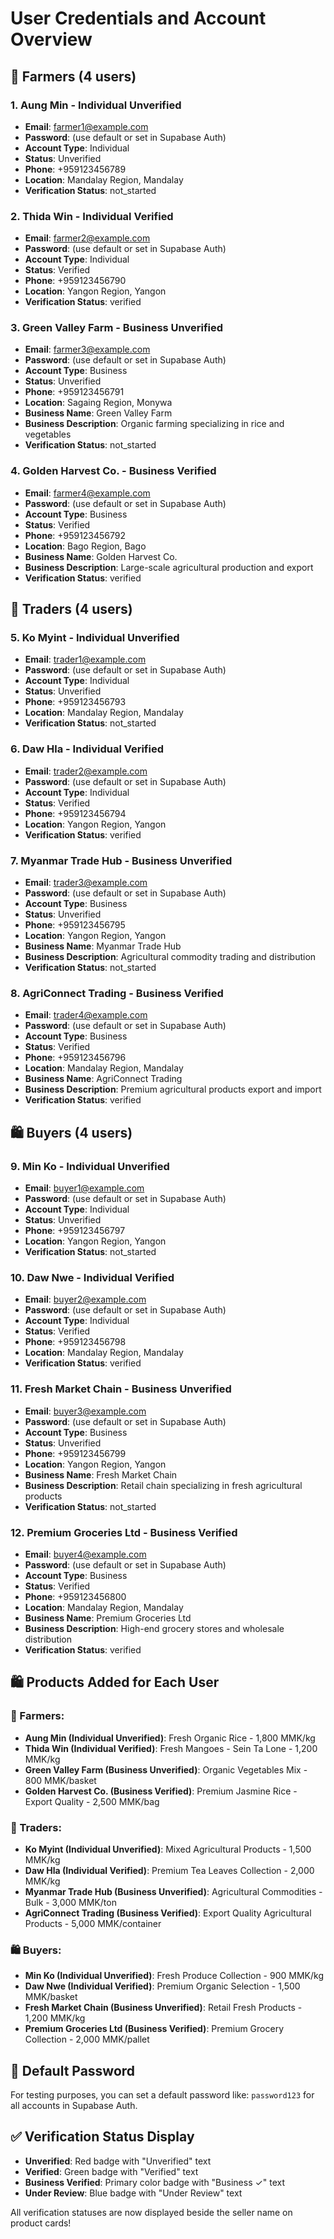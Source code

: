 # User Credentials and Account Overview

## 🌾 Farmers (4 users)

### 1. Aung Min - Individual Unverified
- **Email**: farmer1@example.com
- **Password**: (use default or set in Supabase Auth)
- **Account Type**: Individual
- **Status**: Unverified
- **Phone**: +959123456789
- **Location**: Mandalay Region, Mandalay
- **Verification Status**: not_started

### 2. Thida Win - Individual Verified
- **Email**: farmer2@example.com
- **Password**: (use default or set in Supabase Auth)
- **Account Type**: Individual
- **Status**: Verified
- **Phone**: +959123456790
- **Location**: Yangon Region, Yangon
- **Verification Status**: verified

### 3. Green Valley Farm - Business Unverified
- **Email**: farmer3@example.com
- **Password**: (use default or set in Supabase Auth)
- **Account Type**: Business
- **Status**: Unverified
- **Phone**: +959123456791
- **Location**: Sagaing Region, Monywa
- **Business Name**: Green Valley Farm
- **Business Description**: Organic farming specializing in rice and vegetables
- **Verification Status**: not_started

### 4. Golden Harvest Co. - Business Verified
- **Email**: farmer4@example.com
- **Password**: (use default or set in Supabase Auth)
- **Account Type**: Business
- **Status**: Verified
- **Phone**: +959123456792
- **Location**: Bago Region, Bago
- **Business Name**: Golden Harvest Co.
- **Business Description**: Large-scale agricultural production and export
- **Verification Status**: verified

## 🛒 Traders (4 users)

### 5. Ko Myint - Individual Unverified
- **Email**: trader1@example.com
- **Password**: (use default or set in Supabase Auth)
- **Account Type**: Individual
- **Status**: Unverified
- **Phone**: +959123456793
- **Location**: Mandalay Region, Mandalay
- **Verification Status**: not_started

### 6. Daw Hla - Individual Verified
- **Email**: trader2@example.com
- **Password**: (use default or set in Supabase Auth)
- **Account Type**: Individual
- **Status**: Verified
- **Phone**: +959123456794
- **Location**: Yangon Region, Yangon
- **Verification Status**: verified

### 7. Myanmar Trade Hub - Business Unverified
- **Email**: trader3@example.com
- **Password**: (use default or set in Supabase Auth)
- **Account Type**: Business
- **Status**: Unverified
- **Phone**: +959123456795
- **Location**: Yangon Region, Yangon
- **Business Name**: Myanmar Trade Hub
- **Business Description**: Agricultural commodity trading and distribution
- **Verification Status**: not_started

### 8. AgriConnect Trading - Business Verified
- **Email**: trader4@example.com
- **Password**: (use default or set in Supabase Auth)
- **Account Type**: Business
- **Status**: Verified
- **Phone**: +959123456796
- **Location**: Mandalay Region, Mandalay
- **Business Name**: AgriConnect Trading
- **Business Description**: Premium agricultural products export and import
- **Verification Status**: verified

## 🛍️ Buyers (4 users)

### 9. Min Ko - Individual Unverified
- **Email**: buyer1@example.com
- **Password**: (use default or set in Supabase Auth)
- **Account Type**: Individual
- **Status**: Unverified
- **Phone**: +959123456797
- **Location**: Yangon Region, Yangon
- **Verification Status**: not_started

### 10. Daw Nwe - Individual Verified
- **Email**: buyer2@example.com
- **Password**: (use default or set in Supabase Auth)
- **Account Type**: Individual
- **Status**: Verified
- **Phone**: +959123456798
- **Location**: Mandalay Region, Mandalay
- **Verification Status**: verified

### 11. Fresh Market Chain - Business Unverified
- **Email**: buyer3@example.com
- **Password**: (use default or set in Supabase Auth)
- **Account Type**: Business
- **Status**: Unverified
- **Phone**: +959123456799
- **Location**: Yangon Region, Yangon
- **Business Name**: Fresh Market Chain
- **Business Description**: Retail chain specializing in fresh agricultural products
- **Verification Status**: not_started

### 12. Premium Groceries Ltd - Business Verified
- **Email**: buyer4@example.com
- **Password**: (use default or set in Supabase Auth)
- **Account Type**: Business
- **Status**: Verified
- **Phone**: +959123456800
- **Location**: Mandalay Region, Mandalay
- **Business Name**: Premium Groceries Ltd
- **Business Description**: High-end grocery stores and wholesale distribution
- **Verification Status**: verified

## 🛍️ Products Added for Each User

### **🌾 Farmers:**
- **Aung Min (Individual Unverified)**: Fresh Organic Rice - 1,800 MMK/kg
- **Thida Win (Individual Verified)**: Fresh Mangoes - Sein Ta Lone - 1,200 MMK/kg  
- **Green Valley Farm (Business Unverified)**: Organic Vegetables Mix - 800 MMK/basket
- **Golden Harvest Co. (Business Verified)**: Premium Jasmine Rice - Export Quality - 2,500 MMK/bag

### **🛒 Traders:**
- **Ko Myint (Individual Unverified)**: Mixed Agricultural Products - 1,500 MMK/kg
- **Daw Hla (Individual Verified)**: Premium Tea Leaves Collection - 2,000 MMK/kg
- **Myanmar Trade Hub (Business Unverified)**: Agricultural Commodities - Bulk - 3,000 MMK/ton
- **AgriConnect Trading (Business Verified)**: Export Quality Agricultural Products - 5,000 MMK/container

### **🛍️ Buyers:**
- **Min Ko (Individual Unverified)**: Fresh Produce Collection - 900 MMK/kg
- **Daw Nwe (Individual Verified)**: Premium Organic Selection - 1,500 MMK/basket
- **Fresh Market Chain (Business Unverified)**: Retail Fresh Products - 1,200 MMK/kg
- **Premium Groceries Ltd (Business Verified)**: Premium Grocery Collection - 2,000 MMK/pallet

## 🔐 Default Password
For testing purposes, you can set a default password like: `password123` for all accounts in Supabase Auth.

## ✅ Verification Status Display
- **Unverified**: Red badge with "Unverified" text
- **Verified**: Green badge with "Verified" text  
- **Business Verified**: Primary color badge with "Business ✓" text
- **Under Review**: Blue badge with "Under Review" text

All verification statuses are now displayed beside the seller name on product cards!
